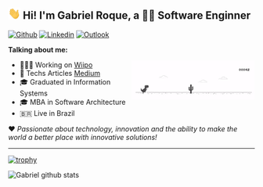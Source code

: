 ## <img src="https://raw.githubusercontent.com/gabriel-roque/gabriel-roque/master/assets/hi.gif" width="25"> Hi! I'm Gabriel Roque, a 👨‍💻 Software Enginner

[![Github](https://img.shields.io/badge/-Github-000?style=flat&logo=Github&logoColor=white)](https://github.com/gabriel-roque)
[![Linkedin](https://img.shields.io/badge/-LinkedIn-blue?style=flat&logo=Linkedin&logoColor=white)](https://www.linkedin.com/in/gabriel-roque/)
[![Outlook](https://img.shields.io/badge/-Outlook-0078D4?style=flat&logo=Microsoft-Outlook&logoColor=white)](mailto:gabrielroquems@hotmail.com)

**Talking about me:**

<img width="50%" align="right" alt="Github" src="https://raw.githubusercontent.com/gabriel-roque/gabriel-roque/master/assets/dino-chrome.gif"/>

- 👨🏽‍💻 Working on [Wiipo](https://wiipo.com/)
- 📖 Techs Articles [Medium](https://medium.com/@gabriel.roque)
- 🎓 Graduated in Information Systems
- 🎓 MBA in Software Architecture
- 🇧🇷 Live in Brazil

❤ _Passionate about technology, innovation and the ability to make the world a better place with innovative solutions!_

<hr>

[![trophy](https://github-profile-trophy.vercel.app/?username=ryo-ma&theme=onedark&row=1)]()

<div>
  <img align="left" width="44%" alt="Gabriel github stats" src="https://github-readme-stats.vercel.app/api?username=gabriel-roque&show_icons=true&hide_border=true&theme=dracula" />
</div>


